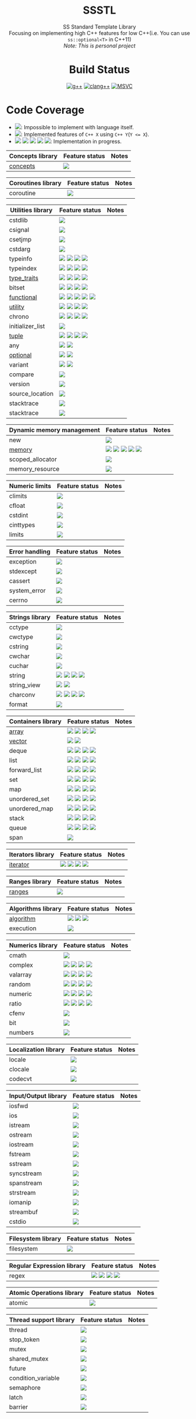 <div align="center">
  
# SSSTL
SS Standard Template Library  
Focusing on implementing high C++ features for low C++(i.e. You can use `ss::optional<T>` in C++11)  
*Note: This is personal project*

# Build Status
[![g++](https://github.com/lackhole/ssstl/actions/workflows/gcc.yml/badge.svg)](https://github.com/lackhole/ssstl/actions/workflows/gcc.yml)
[![clang++](https://github.com/lackhole/ssstl/actions/workflows/clang.yml/badge.svg)](https://github.com/lackhole/ssstl/actions/workflows/clang.yml)
[![MSVC](https://github.com/lackhole/ssstl/actions/workflows/msvc.yml/badge.svg)](https://github.com/lackhole/ssstl/actions/workflows/msvc.yml)
</div>

# Code Coverage

<!--- 
100%      : brightgreen
75% ~ 100%: green
50% ~ 75% : yellowgreen
25% ~ 50% : yellow
0% ~ 25%  : orange
0%        : red
--->

* ![](https://img.shields.io/badge/not_possible-grey): Impossible to implement with language itself.
* ![](https://img.shields.io/badge/C++X-100%25-brightgreen): Implemented features of `C++ X` using `C++ Y`(`Y <= X`).
* ![](https://img.shields.io/badge/C++N-X%25-green)
  ![](https://img.shields.io/badge/C++N-X%25-yellowgreen)
  ![](https://img.shields.io/badge/C++N-X%25-yellow)
  ![](https://img.shields.io/badge/C++N-X%25-orange)
  ![](https://img.shields.io/badge/C++N-X%25-red): 
  Implementation in progress.

| Concepts library                              | Feature status                                                        | Notes            |
|-----------------------------------------------|-----------------------------------------------------------------------|------------------|
| [concepts](status/concepts.md)                | ![][cpp20007]                                                         |                  |

| Coroutines library                            | Feature status                                                        | Notes            |
|-----------------------------------------------|-----------------------------------------------------------------------|------------------|
| coroutine                                     | ![][cpp20000]                                                         |                  |

| Utilities library                             | Feature status                                                        | Notes            |
|-----------------------------------------------|-----------------------------------------------------------------------|------------------|
| cstdlib                                       | ![][impossib]                                                         |                  |
| csignal                                       | ![][impossib]                                                         |                  |
| csetjmp                                       | ![][impossib]                                                         |                  |
| cstdarg                                       | ![][impossib]                                                         |                  |
| typeinfo                                      | ![][cpp11000] ![][cpp14000] ![][cpp17000] ![][cpp20000]               |                  |
| typeindex                                     | ![][cpp11000] ![][cpp14000] ![][cpp17000] ![][cpp20000]               |                  |
| [type_traits](status/type_traits.md)          | ![][cpp11100] ![][cpp14100] ![][cpp17100] ![][cpp20064]               |                  |
| bitset                                        | ![][cpp11000] ![][cpp14000] ![][cpp17000] ![][cpp20000]               |                  |
| [functional](status/functional.md)            | ![][cpp11063] ![][cpp14100] ![][cpp17020] ![][cpp20000] ![][cpp23100] |                  |
| [utility](status/utility.md)                  | ![][cpp11100] ![][cpp14100] ![][cpp17100] ![][cpp20096]               |                  |
| chrono                                        | ![][cpp11000] ![][cpp14000] ![][cpp17000] ![][cpp20000]               |                  |
| initializer_list                              | ![][impossib]                                                         |                  |
| [tuple](status/tuple.md)                      | ![][cpp11075] ![][cpp14100] ![][cpp17100] ![][cpp20000]               |                  |
| any                                           | ![][cpp17000] ![][cpp20000]                                           |                  |
| [optional](status/optional.md)                | ![][cpp17100] ![][cpp20000]                                           |                  |
| variant                                       | ![][cpp17000] ![][cpp20000]                                           |                  |
| compare                                       | ![][unknown_]                                                         |                  |
| version                                       | ![][unknown_]                                                         |                  |
| source_location                               | ![][impossib]                                                         |                  |
| stacktrace                                    | ![][impossib]                                                         |                  |
| stacktrace                                    | ![][impossib]                                                         |                  |


| Dynamic memory management                     | Feature status                                                        | Notes            |
|-----------------------------------------------|-----------------------------------------------------------------------|------------------|
| new                                           | ![][unknown_]                                                         |                  |
| [memory](status/memory.md)                    | ![][cpp11024] ![][cpp14100] ![][cpp17000] ![][cpp20000] ![][cpp23033] |                  |
| scoped_allocator                              | ![][unknown_]                                                         |                  |
| memory_resource                               | ![][unknown_]                                                         |                  |


| Numeric limits                                | Feature status                                                        | Notes            |
|-----------------------------------------------|-----------------------------------------------------------------------|------------------|
| climits                                       | ![][unknown_]                                                         |                  |
| cfloat                                        | ![][unknown_]                                                         |                  |
| cstdint                                       | ![][unknown_]                                                         |                  |
| cinttypes                                     | ![][unknown_]                                                         |                  |
| limits                                        | ![][unknown_]                                                         |                  |

| Error handling                                | Feature status                                                        | Notes            |
|-----------------------------------------------|-----------------------------------------------------------------------|------------------|
| exception                                     | ![][unknown_]                                                         |                  |
| stdexcept                                     | ![][unknown_]                                                         |                  |
| cassert                                       | ![][unknown_]                                                         |                  |
| system_error                                  | ![][unknown_]                                                         |                  |
| cerrno                                        | ![][unknown_]                                                         |                  |

| Strings library                               | Feature status                                                        | Notes            |
|-----------------------------------------------|-----------------------------------------------------------------------|------------------|
| cctype                                        | ![][unknown_]                                                         |                  |
| cwctype                                       | ![][unknown_]                                                         |                  |
| cstring                                       | ![][unknown_]                                                         |                  |
| cwchar                                        | ![][unknown_]                                                         |                  |
| cuchar                                        | ![][unknown_]                                                         |                  |
| string                                        | ![][cpp11000] ![][cpp14000] ![][cpp17000] ![][cpp20000]               |                  |
| string_view                                   | ![][cpp17000] ![][cpp20000]                                           |                  |
| charconv                                      | ![][cpp11000] ![][cpp14000] ![][cpp17000] ![][cpp20000]               |                  |
| format                                        | ![][cpp20000]                                                         |                  |

| Containers library                            | Feature status                                                        | Notes            |
|-----------------------------------------------|-----------------------------------------------------------------------|------------------|
| [array](status/array.md)                      | ![][cpp11100] ![][cpp14100] ![][cpp17100] ![][cpp20050]               |                  |
| [vector](status/vector.md)                    | ![][cpp11017] ![][cpp20000]                                           |                  |
| deque                                         | ![][cpp11000] ![][cpp14000] ![][cpp17000] ![][cpp20000]               |                  |
| list                                          | ![][cpp11000] ![][cpp14000] ![][cpp17000] ![][cpp20000]               |                  |
| forward_list                                  | ![][cpp11000] ![][cpp14000] ![][cpp17000] ![][cpp20000]               |                  |
| set                                           | ![][cpp11000] ![][cpp14000] ![][cpp17000] ![][cpp20000]               |                  |
| map                                           | ![][cpp11000] ![][cpp14000] ![][cpp17000] ![][cpp20000]               |                  |
| unordered_set                                 | ![][cpp11000] ![][cpp14000] ![][cpp17000] ![][cpp20000]               |                  |
| unordered_map                                 | ![][cpp11000] ![][cpp14000] ![][cpp17000] ![][cpp20000]               |                  |
| stack                                         | ![][cpp11000] ![][cpp14000] ![][cpp17000] ![][cpp20000]               |                  |
| queue                                         | ![][cpp11000] ![][cpp14000] ![][cpp17000] ![][cpp20000]               |                  |
| span                                          | ![][cpp20000]                                                         |                  |

| Iterators library                             | Feature status                                                        | Notes            |
|-----------------------------------------------|-----------------------------------------------------------------------|------------------|
| [iterator](status/iterator.md)                | ![][cpp11038] ![][cpp14100] ![][cpp17100] ![][cpp20006]               |                  |

| Ranges library                                | Feature status                                                        | Notes            |
|-----------------------------------------------|-----------------------------------------------------------------------|------------------|
| [ranges](status/ranges.md)                    | ![][cpp20000]                                                         |                  |

| Algorithms library                            | Feature status                                                        | Notes            |
|-----------------------------------------------|-----------------------------------------------------------------------|------------------|
| [algorithm](status/algorithm.md)              | ![][cpp11015] ![][cpp17000] ![][cpp20000]               |                  |
| execution                                     | ![][unknown_]                                                         |                  |

| Numerics library                              | Feature status                                                        | Notes            |
|-----------------------------------------------|-----------------------------------------------------------------------|------------------|
| cmath                                         | ![][unknown_]                                                         |                  |
| complex                                       | ![][cpp11000] ![][cpp14000] ![][cpp17000] ![][cpp20000]               |                  |
| valarray                                      | ![][cpp11000] ![][cpp14000] ![][cpp17000] ![][cpp20000]               |                  |
| random                                        | ![][cpp11000] ![][cpp14000] ![][cpp17000] ![][cpp20000]               |                  |
| numeric                                       | ![][cpp11000] ![][cpp14000] ![][cpp17000] ![][cpp20000]               |                  |
| ratio                                         | ![][cpp11000] ![][cpp14000] ![][cpp17000] ![][cpp20000]               |                  |
| cfenv                                         | ![][unknown_]                                                         |                  |
| bit                                           | ![][unknown_]                                                         |                  |
| numbers                                       | ![][cpp20000]                                                         |                  |

| Localization library                          | Feature status                                                        | Notes            |
|-----------------------------------------------|-----------------------------------------------------------------------|------------------|
| locale                                        | ![][unknown_]                                                         |                  |
| clocale                                       | ![][unknown_]                                                         |                  |
| codecvt                                       | ![][deprecat]                                                         |                  |

| Input/Output library                          | Feature status                                                        | Notes            |
|-----------------------------------------------|-----------------------------------------------------------------------|------------------|
| iosfwd                                        | ![][unknown_]                                                         |                  |
| ios                                           | ![][unknown_]                                                         |                  |
| istream                                       | ![][unknown_]                                                         |                  |
| ostream                                       | ![][unknown_]                                                         |                  |
| iostream                                      | ![][unknown_]                                                         |                  |
| fstream                                       | ![][unknown_]                                                         |                  |
| sstream                                       | ![][unknown_]                                                         |                  |
| syncstream                                    | ![][unknown_]                                                         |                  |
| spanstream                                    | ![][unknown_]                                                         |                  |
| strstream                                     | ![][deprecat]                                                         |                  |
| iomanip                                       | ![][unknown_]                                                         |                  |
| streambuf                                     | ![][unknown_]                                                         |                  |
| cstdio                                        | ![][impossib]                                                         |                  |

| Filesystem library                            | Feature status                                                        | Notes            |
|-----------------------------------------------|-----------------------------------------------------------------------|------------------|
| filesystem                                    | ![][impossib]                                                         |                  |

| Regular Expression library                    | Feature status                                                        | Notes            |
|-----------------------------------------------|-----------------------------------------------------------------------|------------------|
| regex                                         | ![][cpp11000] ![][cpp14000] ![][cpp17000] ![][cpp20000]               |                  |

| Atomic Operations library                     | Feature status                                                        | Notes            |
|-----------------------------------------------|-----------------------------------------------------------------------|------------------|
| atomic                                        |  ![][unknown_]                                                        |                  |

| Thread support library                        | Feature status                                                        | Notes            |
|-----------------------------------------------|-----------------------------------------------------------------------|------------------|
| thread                                        |  ![][unknown_]                                                        |                  |
| stop_token                                    |  ![][unknown_]                                                        |                  |
| mutex                                         |  ![][unknown_]                                                        |                  |
| shared_mutex                                  |  ![][unknown_]                                                        |                  |
| future                                        |  ![][unknown_]                                                        |                  |
| condition_variable                            |  ![][unknown_]                                                        |                  |
| semaphore                                     |  ![][unknown_]                                                        |                  |
| latch                                         |  ![][unknown_]                                                        |                  |
| barrier                                       |  ![][unknown_]                                                        |                  |


[impossib]: https://img.shields.io/badge/not_possible-grey
[unknown_]: https://img.shields.io/badge/unknown-grey
[deprecat]: https://img.shields.io/badge/deprecated-grey

[cpp11000]: https://img.shields.io/badge/C++11-0%25-red
[cpp11001]: https://img.shields.io/badge/C++11-1%25-orange
[cpp11005]: https://img.shields.io/badge/C++11-5%25-orange
[cpp11015]: https://img.shields.io/badge/C++11-15%25-orange
[cpp11017]: https://img.shields.io/badge/C++11-17%25-orange
[cpp11024]: https://img.shields.io/badge/C++11-24%25-orang
[cpp11038]: https://img.shields.io/badge/C++11-38%25-yellow
[cpp11063]: https://img.shields.io/badge/C++11-63%25-yellowgreen
[cpp11075]: https://img.shields.io/badge/C++11-75%25-green
[cpp11100]: https://img.shields.io/badge/C++11-100%25-brightgreen
[cpp11200]: https://img.shields.io/badge/C++11-100%25-blue
[cpp11300]: https://img.shields.io/badge/C++11-100%25-blue

[cpp14000]: https://img.shields.io/badge/C++14-0%25-red
[cpp14100]: https://img.shields.io/badge/C++14-100%25-brightgreen
[cpp14200]: https://img.shields.io/badge/C++14-100%25-blue

[cpp17000]: https://img.shields.io/badge/C++17-0%25-red
[cpp17020]: https://img.shields.io/badge/C++17-20%25-orange
[cpp17075]: https://img.shields.io/badge/C++17-75%25-green
[cpp17100]: https://img.shields.io/badge/C++17-100%25-brightgreen
[cpp17200]: https://img.shields.io/badge/C++17-100%25-blue

[cpp20000]: https://img.shields.io/badge/C++20-0%25-red
[cpp20006]: https://img.shields.io/badge/C++20-6%25-orange
[cpp20007]: https://img.shields.io/badge/C++20-7%25-orange
[cpp20050]: https://img.shields.io/badge/C++20-50%25-yellowgreen
[cpp20064]: https://img.shields.io/badge/C++20-64%25-yellowgreen
[cpp20096]: https://img.shields.io/badge/C++20-96%25-green
[cpp20100]: https://img.shields.io/badge/C++20-100%25-brightgreen
[cpp20200]: https://img.shields.io/badge/C++20-100%25-blue

[cpp23000]: https://img.shields.io/badge/C++23-0%25-red
[cpp23033]: https://img.shields.io/badge/C++23-33%25-yellow
[cpp23100]: https://img.shields.io/badge/C++23-100%25-brightgreen
